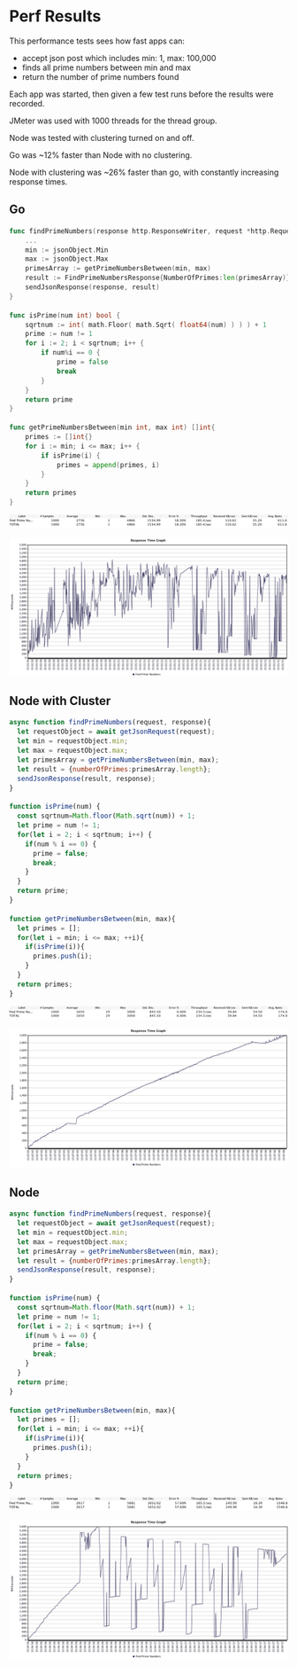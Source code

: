 # Perf Results
This performance tests sees how fast apps can:
- accept json post which includes min: 1, max: 100,000
- finds all prime numbers between min and max
- return the number of prime numbers found

Each app was started, then given a few test runs before the results were recorded.

JMeter was used with 1000 threads for the thread group.

Node was tested with clustering turned on and off.

Go was ~12% faster than Node with no clustering.

Node with clustering was ~26% faster than go, with constantly increasing response times.

## Go
```go
func findPrimeNumbers(response http.ResponseWriter, request *http.Request) {
	...
	min := jsonObject.Min
	max := jsonObject.Max
	primesArray := getPrimeNumbersBetween(min, max)
	result := FindPrimeNumbersResponse{NumberOfPrimes:len(primesArray)}
	sendJsonResponse(response, result)
}

func isPrime(num int) bool {
	sqrtnum := int( math.Floor( math.Sqrt( float64(num) ) ) ) + 1
	prime := num != 1
	for i := 2; i < sqrtnum; i++ {
		if num%i == 0 {
			prime = false
			break
		}
	}
	return prime
}

func getPrimeNumbersBetween(min int, max int) []int{
	primes := []int{}
	for i := min; i <= max; i++ {
		if isPrime(i) {
			primes = append(primes, i)
		}
	}
	return primes
}

```
![Summary](go-summary.png)

![Response](go-response-times.png)

## Node with Cluster
```js
async function findPrimeNumbers(request, response){
  let requestObject = await getJsonRequest(request);
  let min = requestObject.min;
  let max = requestObject.max;
  let primesArray = getPrimeNumbersBetween(min, max);
  let result = {numberOfPrimes:primesArray.length};
  sendJsonResponse(result, response);
}

function isPrime(num) {
  const sqrtnum=Math.floor(Math.sqrt(num)) + 1;
  let prime = num != 1;
  for(let i = 2; i < sqrtnum; i++) {
    if(num % i == 0) {
      prime = false;
      break;
    }
  }
  return prime;
}

function getPrimeNumbersBetween(min, max){
  let primes = [];
  for(let i = min; i <= max; ++i){
    if(isPrime(i)){
      primes.push(i);
    }
  }
  return primes;
}
```
![Summary](nodecluster-summary.png)

![Response](nodecluster-response-times.png)

## Node
```js
async function findPrimeNumbers(request, response){
  let requestObject = await getJsonRequest(request);
  let min = requestObject.min;
  let max = requestObject.max;
  let primesArray = getPrimeNumbersBetween(min, max);
  let result = {numberOfPrimes:primesArray.length};
  sendJsonResponse(result, response);
}

function isPrime(num) {
  const sqrtnum=Math.floor(Math.sqrt(num)) + 1;
  let prime = num != 1;
  for(let i = 2; i < sqrtnum; i++) {
    if(num % i == 0) {
      prime = false;
      break;
    }
  }
  return prime;
}

function getPrimeNumbersBetween(min, max){
  let primes = [];
  for(let i = min; i <= max; ++i){
    if(isPrime(i)){
      primes.push(i);
    }
  }
  return primes;
}

```
![Summary](node-summary.png)

![Response](node-response-times.png)



